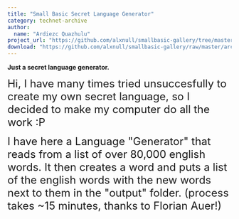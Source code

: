 ```yaml
---
title: "Small Basic Secret Language Generator"
category: technet-archive
author:
  name: "Ardiezc Quazhulu"
project_url: "https://github.com/alxnull/smallbasic-gallery/tree/master/archive/Small_Basic_Secret_Language_Generator"
download: "https://github.com/alxnull/smallbasic-gallery/raw/master/archive/Small_Basic_Secret_Language_Generator/Language Generator.zip"
---
```


<b>Just a secret language generator.</b>

<DIV id=longDesc>
<P><SPAN style="FONT-SIZE: x-large">Hi, I have many times tried unsuccesfully to create my own secret language, so I decided to make my computer do all the work :P </SPAN></P>
<P><SPAN style="FONT-SIZE: x-large">I have here a Language "Generator" that reads from a list of over 80,000 english words. It then creates a word and puts a list of the english words with the new words next to them in the "output" folder. (process takes ~15 minutes, thanks to Florian Auer!)<BR></SPAN></P></DIV>
